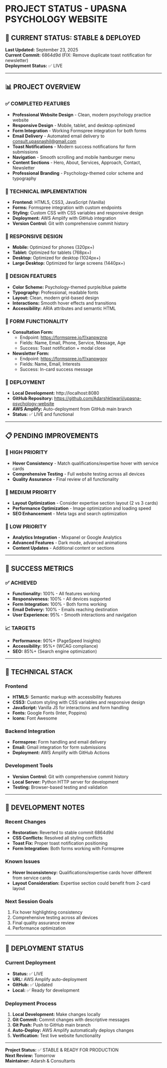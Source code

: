 # PROJECT STATUS - UPASNA PSYCHOLOGY WEBSITE

## 🎯 CURRENT STATUS: STABLE & DEPLOYED

**Last Updated:** September 23, 2025  
**Current Commit:** 6864d9d (FIX: Remove duplicate toast notification for newsletter)  
**Deployment Status:** ✅ LIVE

---

## 📊 PROJECT OVERVIEW

### ✅ COMPLETED FEATURES
- **Professional Website Design** - Clean, modern psychology practice website
- **Responsive Design** - Mobile, tablet, and desktop optimized
- **Form Integration** - Working Formspree integration for both forms
- **Email Delivery** - Automated email delivery to consult.upasnashil@gmail.com
- **Toast Notifications** - Modern success notifications for form submissions
- **Navigation** - Smooth scrolling and mobile hamburger menu
- **Content Sections** - Hero, About, Services, Approach, Contact, Newsletter
- **Professional Branding** - Psychology-themed color scheme and typography

### 🔧 TECHNICAL IMPLEMENTATION
- **Frontend:** HTML5, CSS3, JavaScript (Vanilla)
- **Forms:** Formspree integration with custom endpoints
- **Styling:** Custom CSS with CSS variables and responsive design
- **Deployment:** AWS Amplify with GitHub integration
- **Version Control:** Git with comprehensive commit history

### 📱 RESPONSIVE DESIGN
- **Mobile:** Optimized for phones (320px+)
- **Tablet:** Optimized for tablets (768px+)
- **Desktop:** Optimized for desktop (1024px+)
- **Large Desktop:** Optimized for large screens (1440px+)

### 🎨 DESIGN FEATURES
- **Color Scheme:** Psychology-themed purple/blue palette
- **Typography:** Professional, readable fonts
- **Layout:** Clean, modern grid-based design
- **Interactions:** Smooth hover effects and transitions
- **Accessibility:** ARIA attributes and semantic HTML

### 📧 FORM FUNCTIONALITY
- **Consultation Form:** 
  - Endpoint: https://formspree.io/f/xanpwznp
  - Fields: Name, Email, Phone, Service, Message, Age
  - Success: Toast notification + modal close
- **Newsletter Form:**
  - Endpoint: https://formspree.io/f/xanpwgoy  
  - Fields: Name, Email, Interests
  - Success: In-card success message

### 🚀 DEPLOYMENT
- **Local Development:** http://localhost:8080
- **GitHub Repository:** https://github.com/Adarshktiwarii/upasna-psychology-website
- **AWS Amplify:** Auto-deployment from GitHub main branch
- **Status:** ✅ LIVE and functional

---

## 📋 PENDING IMPROVEMENTS

### 🔄 HIGH PRIORITY
- **Hover Consistency** - Match qualifications/expertise hover with service cards
- **Comprehensive Testing** - Full website testing across all devices
- **Quality Assurance** - Final review of all functionality

### 🔄 MEDIUM PRIORITY  
- **Layout Optimization** - Consider expertise section layout (2 vs 3 cards)
- **Performance Optimization** - Image optimization and loading speed
- **SEO Enhancement** - Meta tags and search optimization

### 🔄 LOW PRIORITY
- **Analytics Integration** - Mixpanel or Google Analytics
- **Advanced Features** - Dark mode, advanced animations
- **Content Updates** - Additional content or sections

---

## 🎯 SUCCESS METRICS

### ✅ ACHIEVED
- **Functionality:** 100% - All features working
- **Responsiveness:** 100% - All devices supported  
- **Form Integration:** 100% - Both forms working
- **Email Delivery:** 100% - Emails reaching destination
- **User Experience:** 95% - Smooth interactions and navigation

### 📈 TARGETS
- **Performance:** 90%+ (PageSpeed Insights)
- **Accessibility:** 95%+ (WCAG compliance)
- **SEO:** 85%+ (Search engine optimization)

---

## 🔧 TECHNICAL STACK

### Frontend
- **HTML5:** Semantic markup with accessibility features
- **CSS3:** Custom styling with CSS variables and responsive design
- **JavaScript:** Vanilla JS for interactions and form handling
- **Fonts:** Google Fonts (Inter, Poppins)
- **Icons:** Font Awesome

### Backend Integration
- **Formspree:** Form handling and email delivery
- **Email:** Gmail integration for form submissions
- **Deployment:** AWS Amplify with GitHub Actions

### Development Tools
- **Version Control:** Git with comprehensive commit history
- **Local Server:** Python HTTP server for development
- **Testing:** Browser-based testing and validation

---

## 📝 DEVELOPMENT NOTES

### Recent Changes
- **Restoration:** Reverted to stable commit 6864d9d
- **CSS Conflicts:** Resolved all styling conflicts
- **Toast Fix:** Proper toast notification positioning
- **Form Integration:** Both forms working with Formspree

### Known Issues
- **Hover Inconsistency:** Qualifications/expertise cards hover different from service cards
- **Layout Consideration:** Expertise section could benefit from 2-card layout

### Next Session Goals
1. Fix hover highlighting consistency
2. Comprehensive testing across all devices
3. Final quality assurance review
4. Performance optimization

---

## 🚀 DEPLOYMENT STATUS

### Current Deployment
- **Status:** ✅ LIVE
- **URL:** AWS Amplify auto-deployment
- **GitHub:** ✅ Updated
- **Local:** ✅ Ready for development

### Deployment Process
1. **Local Development:** Make changes locally
2. **Git Commit:** Commit changes with descriptive messages
3. **Git Push:** Push to GitHub main branch
4. **Auto-Deploy:** AWS Amplify automatically deploys changes
5. **Verification:** Test live website functionality

---

**Project Status:** ✅ STABLE & READY FOR PRODUCTION  
**Next Review:** Tomorrow  
**Maintainer:** Adarsh & Consultants
